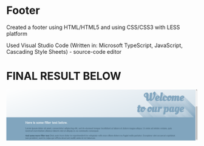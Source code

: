 # Footer
Created a footer using HTML/HTML5 and using CSS/CSS3 with LESS platform

Used Visual Studio Code (Written in: Microsoft TypeScript, JavaScript, Cascading Style Sheets) - source-code editor

# FINAL RESULT BELOW
![Image of Footer Example](https://github.com/lizpisarek2/footerCSSless/blob/master/footerExample.png)
